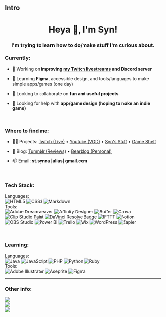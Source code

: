 ## Intro

<!--
**stsynna/stsynna** is a ✨ _special_ ✨ repository because its `README.md` (this file) appears on your GitHub profile.

Here are some ideas to get you started:

- 🔭 I’m currently working on ...
- 🌱 I’m currently learning ...
- 👯 I’m looking to collaborate on ...
- 🤔 I’m looking for help with ...
- 💬 Ask me about ...
- 📫 How to reach me: ...
- 😄 Pronouns: ...
- ⚡ Fun fact: ...
-->

<h1 align="center">Heya 👋, I'm Syn!</h1>
<h3 align="center">I'm trying to learn how to do/make stuff I'm curious about.</h3>

<h3 align="left">Currently:</h3>

- 🔭 Working on **improving [my Twitch livestreams](http://twitch.tv/st_synna) and Discord server**

- 🌱 Learning **Figma**, accessible design, and tools/languages to make simple apps/games (one day)
  
- 👯 Looking to collaborate on **fun and useful projects**
  
- 🤝 Looking for help with **app/game design (hoping to make an indie game)**

<br/>
<h3 align="left">Where to find me:</h3>

- 👨‍💻 Projects: [Twitch (Live)](http://twitch.tv/st_synna) • [Youtube (VOD)](http://youtube.com/@st_synna) • [Syn's Stuff](http://tiny.cc/synstuff) • [Game Shelf](http://tiny.cc/syngaming)

- 📝 Blog: [Tumnblr (Reviews)](https://stsynna.tumblr.com) • [Bearblog (Personal)](https://syn.bearblog.dev/)
  
- 📫 Email: **st.synna |alias| gmail.com**

<br/>

<h3 align="left">Tech Stack:</h3>
<p align="left">

Languages:<br/>
![HTML5](https://img.shields.io/badge/html5-%23E34F26.svg?style=for-the-badge&logo=html5&logoColor=white) 
![CSS3](https://img.shields.io/badge/css3-%231572B6.svg?style=for-the-badge&logo=css3&logoColor=white) 
![Markdown](https://img.shields.io/badge/markdown-%23000000.svg?style=for-the-badge&logo=markdown&logoColor=white) 
<br/>
Tools:<br/> 
![Adobe Dreamweaver](https://img.shields.io/badge/Adobe%20Dreamweaver-FF61F6.svg?style=for-the-badge&logo=Adobe%20Dreamweaver&logoColor=white)
![Affinity Designer](https://img.shields.io/badge/affinity%20desginer-%231B72BE.svg?style=for-the-badge&logo=affinity-designer&logoColor=white) 
![Buffer](https://img.shields.io/badge/Buffer-231F20?logo=buffer&logoColor=fff&style=for-the-badge)
![Canva](https://img.shields.io/badge/Canva-%2300C4CC.svg?style=for-the-badge&logo=Canva&logoColor=white)
![Clip Studio Paint](https://img.shields.io/badge/ClipStudioPaint-%23CFD3D3.svg?style=for-the-badge&logo=ClipStudioPaint&logoColor=white) 
![DaVinci Resolve Badge](https://img.shields.io/badge/DaVinci%20Resolve-233A51?logo=davinciresolve&logoColor=fff&style=for-the-badge)
![IFTTT](https://img.shields.io/badge/IFTTT-000?logo=ifttt&logoColor=fff&style=for-the-badge)
![Notion](https://img.shields.io/badge/Notion-%23000000.svg?style=for-the-badge&logo=notion&logoColor=white) 
![OBS Studio](https://img.shields.io/badge/OBS%20Studio-302E31?logo=obsstudio&logoColor=fff&style=for-the-badge)
![Power Bi](https://img.shields.io/badge/power_bi-F2C811?style=for-the-badge&logo=powerbi&logoColor=black)
![Trello](https://img.shields.io/badge/Trello-%23026AA7.svg?style=for-the-badge&logo=Trello&logoColor=white)
![Wix](https://img.shields.io/badge/Wix-0C6EFC?logo=wix&logoColor=fff&style=for-the-badge)
![WordPress](https://img.shields.io/badge/WordPress-21759B?logo=wordpress&logoColor=fff&style=for-the-badge)
![Zapier](https://img.shields.io/badge/Zapier-FF4F00?logo=zapier&logoColor=fff&style=for-the-badge)

</p>

<br/>
<h3 align="left">Learning:</h3>
<p align="left">

Languages:<br/>
![Java](https://img.shields.io/badge/java-%23ED8B00.svg?style=for-the-badge&logo=openjdk&logoColor=white) 
![JavaScript](https://img.shields.io/badge/javascript-%23323330.svg?style=for-the-badge&logo=javascript&logoColor=%23F7DF1E)
![PHP](https://img.shields.io/badge/php-%23777BB4.svg?style=for-the-badge&logo=php&logoColor=white) 
![Python](https://img.shields.io/badge/python-3670A0?style=for-the-badge&logo=python&logoColor=ffdd54)
![Ruby](https://img.shields.io/badge/ruby-%23CC342D.svg?style=for-the-badge&logo=ruby&logoColor=white) 
<br/>
Tools:<br/> 
![Adobe Illustrator](https://img.shields.io/badge/adobe%20illustrator-%23FF9A00.svg?style=for-the-badge&logo=adobe%20illustrator&logoColor=white) 
![Aseprite](https://img.shields.io/badge/Aseprite-FFFFFF?style=for-the-badge&logo=Aseprite&logoColor=#7D929E) 
![Figma](https://img.shields.io/badge/figma-%23F24E1E.svg?style=for-the-badge&logo=figma&logoColor=white)

</p>

<hr>

<h3 align="left">Other info:</h3>
<p align="left">
  
![](https://github-readme-stats.vercel.app/api?username=stsynna&theme=dark&hide_border=true&include_all_commits=false&count_private=false)<br/>
![](https://nirzak-streak-stats.vercel.app/?user=stsynna&theme=dark&hide_border=true)<br/>
![](https://github-readme-stats.vercel.app/api/top-langs/?username=stsynna&theme=dark&hide_border=true&include_all_commits=false&count_private=false&layout=compact)

</p>

<!-- Created with GPRG ( https://rahuldkjain.github.io/gh-profile-readme-generator/ ) and GPRM ( https://gprm.itsvg.in ) -->
